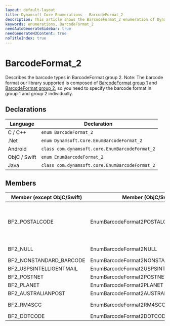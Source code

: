 ```yaml
---
layout: default-layout
title: Dynamsoft Core Enumerations - BarcodeFormat_2
description: This article shows the BarcodeFormat_2 enumeration of Dynamsoft Core.
keywords: enumerations, BarcodeFormat_2
needAutoGenerateSidebar: true
needGenerateH3Content: true
noTitleIndex: true
---
```


# BarcodeFormat_2
Describes the barcode types in BarcodeFormat group 2. Note: The barcode format our library supported is composed of [BarcodeFormat group 1](#barcodeformat) and [BarcodeFormat group 2](#barcodeformat_2), so you need to specify the barcode format in group 1 and group 2 individually.


## Declarations
   
| Language | Declaration |
| -------- | ----------- |
| C / C++ | `enum BarcodeFormat_2` |
| .Net | `enum Dynamsoft.Core.EnumBarcodeFormat_2` |
| Android | `class com.dynamsoft.core.EnumBarcodeFormat_2` |
| ObjC / Swift | `enum EnumBarcodeFormat_2` |
| Java | `class com.dynamsoft.core.EnumBarcodeFormat_2` |


## Members
   
| Member (except ObjC/Swift) | Member (ObjC/Swift) | Value | Description |
| -------------------------- | ------------------- | ----- | ----------- |
| BF2_POSTALCODE | EnumBarcodeFormat2POSTALCODE | 0x01F00000 | Combined value of BF2_USPSINTELLIGENTMAIL, BF2_POSTNET, BF2_PLANET, BF2_AUSTRALIANPOST, BF2_RM4SCC. |
| BF2_NULL | EnumBarcodeFormat2NULL | 0x00 | No barcode format in [BarcodeFormat group 2](#barcodeformat_2). |
| BF2_NONSTANDARD_BARCODE | EnumBarcodeFormat2NONSTANDARDBARCODE | 0x01 | Nonstandard barcode |
| BF2_USPSINTELLIGENTMAIL | EnumBarcodeFormat2USPSINTELLIGENTMAIL | 0x00100000 | USPS Intelligent Mail |
| BF2_POSTNET | EnumBarcodeFormat2POSTNET | 0x00200000 | Postnet |
| BF2_PLANET | EnumBarcodeFormat2PLANET | 0x00400000 | Planet |
| BF2_AUSTRALIANPOST | EnumBarcodeFormat2AUSTRALIANPOST | 0x00800000 | Australian Post |
| BF2_RM4SCC | EnumBarcodeFormat2RM4SCC | 0x01000000 | Royal Mail 4-State Customer Barcode |
| BF2_DOTCODE | EnumBarcodeFormat2DOTCODE | 0x02 | DotCode |
